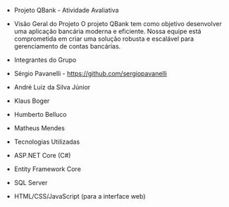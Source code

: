 - Projeto QBank - Atividade Avaliativa

- Visão Geral do Projeto
O projeto QBank tem como objetivo desenvolver uma aplicação bancária moderna e eficiente. Nossa equipe está comprometida em criar uma solução robusta e escalável para gerenciamento de contas bancárias.

- Integrantes do Grupo

- Sérgio Pavanelli - https://github.com/sergiopavanelli
- André Luiz da Silva Júnior
- Klaus Boger
- Humberto Belluco
- Matheus Mendes


- Tecnologias Utilizadas

- ASP.NET Core (C#)
- Entity Framework Core
- SQL Server
- HTML/CSS/JavaScript (para a interface web)